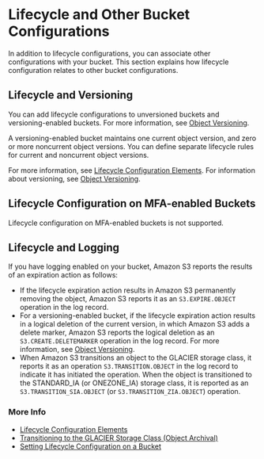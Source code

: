 # Lifecycle and Other Bucket Configurations<a name="lifecycle-and-other-bucket-config"></a>

In addition to lifecycle configurations, you can associate other configurations with your bucket\. This section explains how lifecycle configuration relates to other bucket configurations\.

## Lifecycle and Versioning<a name="lifecycle-versioning-support-intro"></a>

You can add lifecycle configurations to unversioned buckets and versioning\-enabled buckets\. For more information, see [Object Versioning](ObjectVersioning.md)\. 

A versioning\-enabled bucket maintains one current object version, and zero or more noncurrent object versions\. You can define separate lifecycle rules for current and noncurrent object versions\.

For more information, see [Lifecycle Configuration Elements](intro-lifecycle-rules.md)\. For information about versioning, see [Object Versioning](ObjectVersioning.md)\.

## Lifecycle Configuration on MFA\-enabled Buckets<a name="lifecycle-general-considerations-mfa-enabled-bucket"></a>

Lifecycle configuration on MFA\-enabled buckets is not supported\.

## Lifecycle and Logging<a name="lifecycle-general-considerations-logging"></a>

If you have logging enabled on your bucket, Amazon S3 reports the results of an expiration action as follows: 
+ If the lifecycle expiration action results in Amazon S3 permanently removing the object, Amazon S3 reports it as an `S3.EXPIRE.OBJECT` operation in the log record\.
+ For a versioning\-enabled bucket, if the lifecycle expiration action results in a logical deletion of the current version, in which Amazon S3 adds a delete marker, Amazon S3 reports the logical deletion as an `S3.CREATE.DELETEMARKER` operation in the log record\. For more information, see [Object Versioning](ObjectVersioning.md)\.
+ When Amazon S3 transitions an object to the GLACIER storage class, it reports it as an operation `S3.TRANSITION.OBJECT` in the log record to indicate it has initiated the operation\. When the object is transitioned to the STANDARD\_IA \(or ONEZONE\_IA\) storage class, it is reported as an `S3.TRANSITION_SIA.OBJECT` \(or `S3.TRANSITION_ZIA.OBJECT`\) operation\. 

### More Info<a name="lifecycle-general-considerations-logging-more-info"></a>
+ [Lifecycle Configuration Elements](intro-lifecycle-rules.md) 
+ [Transitioning to the GLACIER Storage Class \(Object Archival\)](lifecycle-transition-general-considerations.md#before-deciding-to-archive-objects)
+ [Setting Lifecycle Configuration on a Bucket](how-to-set-lifecycle-configuration-intro.md) 